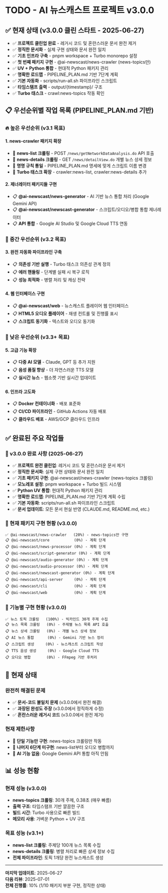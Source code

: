 # TODO - AI 뉴스캐스트 프로젝트 v3.0.0

## ✅ 현재 상태 (v3.0.0 클린 스타트 - 2025-06-27)
- ✅ **프로젝트 클린업 완료** - 레거시 코드 및 혼란스러운 문서 완전 제거
- ✅ **정직한 문서화** - 실제 구현 상태와 문서 완전 일치
- ✅ **기초 인프라 구축** - pnpm workspace + Turbo monorepo 설정
- ✅ **첫 번째 패키지 구현** - @ai-newscast/news-crawler (news-topics만)
- ✅ **UV + Python 통합** - 현대적 Python 패키지 관리
- ✅ **명확한 로드맵** - PIPELINE_PLAN.md 기반 7단계 계획
- ✅ **기본 자동화** - scripts/run-all.sh 파이프라인 스크립트
- ✅ **타임스탬프 출력** - output/{timestamp}/ 구조
- ✅ **Turbo 태스크** - crawl:news-topics 작동 확인

## 📋 우선순위별 작업 목록 (PIPELINE_PLAN.md 기반)

### 🔥 높은 우선순위 (v3.1 목표)

#### 1. news-crawler 패키지 확장
- 🚧 **news-list 크롤링** - POST `/news/getNetworkDataAnalysis.do` API 호출
- 🚧 **news-details 크롤링** - GET `/news/detailView.do` 개별 뉴스 상세 정보
- 🚧 **명명 규칙 통일** - PIPELINE_PLAN.md 명세에 맞게 스크립트 이름 변경
- 🚧 **Turbo 태스크 확장** - crawler:news-list, crawler:news-details 추가

#### 2. 제너레이터 패키지들 구현
- 📋 **@ai-newscast/news-generator** - AI 기반 뉴스 통합 처리 (Google Gemini API)
- 📋 **@ai-newscast/newscast-generator** - 스크립트/오디오/병합 통합 제너레이터
- 📋 **API 통합** - Google AI Studio 및 Google Cloud TTS 연동

### 📝 중간 우선순위 (v3.2 목표)

#### 3. 완전 자동화 파이프라인 구축
- 📋 **의존성 기반 실행** - Turbo 태스크 의존성 관계 정의
- 📋 **에러 핸들링** - 단계별 실패 시 복구 로직
- 📋 **성능 최적화** - 병렬 처리 및 캐싱 전략

#### 4. 웹 인터페이스 구현
- 📋 **@ai-newscast/web** - 뉴스캐스트 플레이어 웹 인터페이스
- 📋 **HTML5 오디오 플레이어** - 재생 컨트롤 및 진행률 표시
- 📋 **스크립트 동기화** - 텍스트와 오디오 동기화

### 🔮 낮은 우선순위 (v3.3+ 목표)

#### 5. 고급 기능 확장
- 📋 **다중 AI 모델** - Claude, GPT 등 추가 지원
- 📋 **음성 품질 향상** - 더 자연스러운 TTS 모델
- 📋 **실시간 뉴스** - 웹소켓 기반 실시간 업데이트

#### 6. 인프라 고도화
- 📋 **Docker 컨테이너화** - 배포 표준화
- 📋 **CI/CD 파이프라인** - GitHub Actions 자동 배포
- 📋 **클라우드 배포** - AWS/GCP 클라우드 인프라

## ✅ 완료된 주요 작업들

### 🎯 v3.0.0 완료 사항 (2025-06-27)
- ✅ **프로젝트 완전 클린업**: 레거시 코드 및 혼란스러운 문서 제거
- ✅ **정직한 문서화**: 실제 구현 상태와 문서 완전 일치
- ✅ **기초 패키지 구현**: @ai-newscast/news-crawler (news-topics 크롤링)
- ✅ **모노레포 설정**: pnpm workspace + Turbo 빌드 시스템
- ✅ **Python UV 통합**: 현대적 Python 패키지 관리
- ✅ **명확한 로드맵**: PIPELINE_PLAN.md 기반 7단계 계획 수립
- ✅ **기본 자동화**: scripts/run-all.sh 파이프라인 스크립트
- ✅ **문서 업데이트**: 모든 문서 현실 반영 (CLAUDE.md, README.md, etc.)

### 🎯 현재 패키지 구현 현황 (v3.0.0)
```
✅ @ai-newscast/news-crawler   (20%) - news-topics만 구현
📋 @ai-newscast/core           (0%) - 계획 단계
📋 @ai-newscast/news-processor (0%) - 계획 단계
📋 @ai-newscast/script-generator (0%) - 계획 단계
📋 @ai-newscast/audio-generator (0%) - 계획 단계
📋 @ai-newscast/audio-processor (0%) - 계획 단계
📋 @ai-newscast/newscast-generator (0%) - 계획 단계
📋 @ai-newscast/api-server     (0%) - 계획 단계
📋 @ai-newscast/cli            (0%) - 계획 단계
📋 @ai-newscast/web            (0%) - 계획 단계
```

### 🎯 기능별 구현 현황 (v3.0.0)
```
✅ 뉴스 토픽 크롤링   (100%) - 빅카인드 30개 주제 수집
📋 뉴스 목록 크롤링   (0%) - 주제별 뉴스 목록 API 호출
📋 뉴스 상세 크롤링   (0%) - 개별 뉴스 상세 정보
📋 AI 뉴스 통합      (0%) - Gemini 기반 뉴스 정리
📋 스크립트 생성     (0%) - 뉴스캐스트 스크립트 작성
📋 TTS 음성 생성     (0%) - Google Cloud TTS
📋 오디오 병합       (0%) - FFmpeg 기반 후처리
```

## 🐛 현재 상태

### 완전히 해결된 문제
- ✅ **문서-코드 불일치 문제** (v3.0.0에서 완전 해결)
- ✅ **과장된 완성도 주장** (v3.0.0에서 정직하게 수정)
- ✅ **혼란스러운 레거시 코드** (v3.0.0에서 완전 제거)

### 현재 제한사항
- 🚧 **단일 기능만 구현**: news-topics 크롤링만 작동
- 🚧 **나머지 6단계 미구현**: news-list부터 오디오 병합까지
- 🚧 **AI 기능 없음**: Google Gemini API 통합 아직 안됨

## 📊 성능 현황

### 현재 성능 (v3.0.0)
- **news-topics 크롤링**: 30개 주제, 0.38초 (매우 빠름)
- **출력 구조**: 타임스탬프 기반 깔끔한 구조
- **빌드 시간**: Turbo 사용으로 빠른 빌드
- **메모리 사용**: 가벼운 Python + UV 구조

### 목표 성능 (v3.1+)
- **news-list 크롤링**: 주제당 100개 뉴스 목록 수집
- **news-details 크롤링**: 병렬 처리로 빠른 상세 정보 수집
- **전체 파이프라인**: 토픽 1개당 완전 뉴스캐스트 생성

---

**마지막 업데이트**: 2025-06-27  
**다음 리뷰**: 2025-07-01  
**전체 진행률**: 10% (1/10 패키지 부분 구현, 정직한 상태)